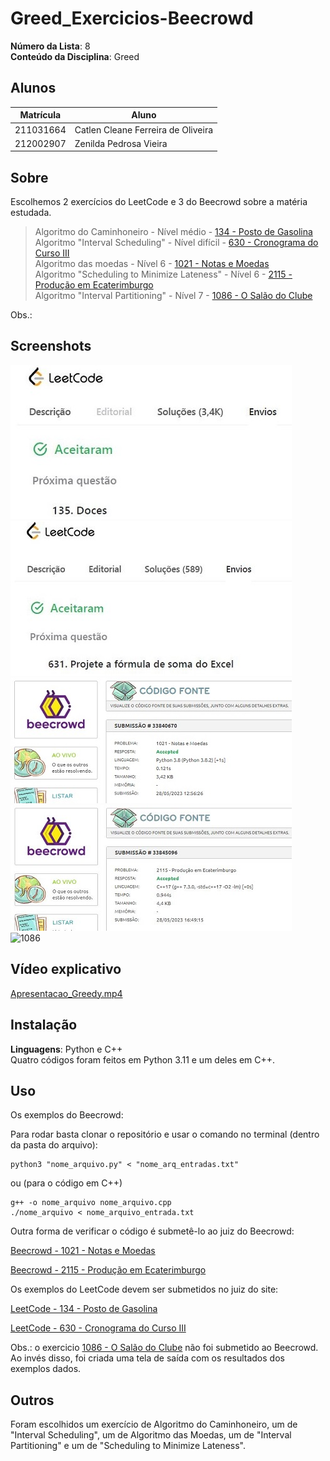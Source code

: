 # Greed_Exercicios-Beecrowd

**Número da Lista**: 8<br>
**Conteúdo da Disciplina**: Greed<br>

## Alunos
| Matrícula | Aluno                              |
| --------- | ---------------------------------- |
| 211031664 | Catlen Cleane Ferreira de Oliveira |
| 212002907 | Zenilda Pedrosa Vieira             |

## Sobre 
Escolhemos 2 exercícios do LeetCode e 3 do Beecrowd sobre a matéria estudada. 

> Algoritmo do Caminhoneiro - Nível médio - [134 - Posto de Gasolina](134/LeetCode_134_Posto_de_Gasolina.py)<br>
> Algoritmo "Interval Scheduling" - Nível difícil - [630 - Cronograma do Curso III](630/LeetCode_630_Cronograma_do_Curso_III.py)<br>
> Algoritmo das moedas - Nível 6 - [1021 - Notas e Moedas](1021/Beecrowd_1021_Notas_e_Moedas.py)<br>
> Algoritmo "Scheduling to Minimize Lateness" - Nível 6 - [2115 - Produção em Ecaterimburgo](2115/Beecrowd_2115_Producao_em_Ecaterimburgo.cpp)<br>
> Algoritmo "Interval Partitioning" - Nível 7 - [1086 - O Salão do Clube](1086/Beecrowd_1086_O_Salão_do_Clube_com_pygame.py)<br>

Obs.:  

## Screenshots

![134](134/Submissao_Aceita_LeetCode_134_Posto_de_Gasolina.JPG)
![630](630/Submissao_Aceita_LeetCode_630_Cronograma_do_Curso_III.JPG)<br>
![1021](1021/Submissao_Aceita_Beecrowd_1021_Notas_e_Moedas.jpg)
![2115](2115/Submissao_Aceita_Beecrowd_2115_Producao_em_Ecaterimburgo.JPG)<br>
![1086](1086/Submissao_Aceita_Beecrowd_1086_O_Salão_do_Clube_com_pygame.jpg)<br>

## Vídeo explicativo

[Apresentacao_Greedy.mp4](Apresentacao_Greedy.mp4)

## Instalação 
**Linguagens**: Python e C++<br> 
Quatro códigos foram feitos em Python 3.11 e um deles em C++.

## Uso 
Os exemplos do Beecrowd:

Para rodar basta clonar o repositório e usar o comando no terminal (dentro da pasta do arquivo):

    python3 "nome_arquivo.py" < "nome_arq_entradas.txt"

ou (para o código em C++)
    
    g++ -o nome_arquivo nome_arquivo.cpp
    ./nome_arquivo < nome_arquivo_entrada.txt

Outra forma de verificar o código é submetê-lo ao juiz do Beecrowd:

[Beecrowd - 1021 - Notas e Moedas](https://www.beecrowd.com.br/judge/pt/problems/view/1021)<br>

[Beecrowd - 2115 - Produção em Ecaterimburgo](https://www.beecrowd.com.br/judge/pt/problems/view/2115)<br>

Os exemplos do LeetCode devem ser submetidos no juiz do site:

[LeetCode - 134 - Posto de Gasolina](https://leetcode.com/problems/gas-station/)<br>

[LeetCode - 630 - Cronograma do Curso III](https://leetcode.com/problems/course-schedule-iii/description/)<br>

Obs.: o exercicio [1086 - O Salão do Clube](1086/Beecrowd_1086_O_Salão_do_Clube_com_pygame.py) não foi submetido ao Beecrowd.<br>
Ao invés disso, foi criada uma tela de saída com os resultados dos exemplos dados.
    
## Outros 
Foram escolhidos um exercício de Algoritmo do Caminhoneiro, um de "Interval Scheduling", um de Algoritmo das Moedas, um de "Interval Partitioning" e um de "Scheduling to Minimize Lateness".

